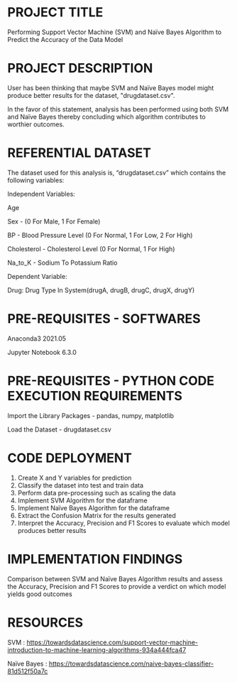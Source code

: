 # PROJECT TITLE

Performing Support Vector Machine (SVM) and Naïve Bayes Algorithm to Predict the Accuracy of the Data Model

# PROJECT DESCRIPTION

User has been thinking that maybe SVM and Naïve Bayes model might produce better results for the dataset, "drugdataset.csv". 

In the favor of this statement, analysis has been performed using both SVM and Naïve Bayes thereby concluding which algorithm contributes to worthier outcomes.

# REFERENTIAL DATASET

The dataset used for this analysis is, “drugdataset.csv” which contains the following variables:


Independent Variables:

Age

Sex - (0 For Male, 1 For Female)

BP - Blood Pressure Level (0 For Normal, 1 For Low, 2 For High)

Cholesterol - Cholesterol Level (0 For Normal, 1 For High)

Na_to_K - Sodium To Potassium Ratio


Dependent Variable:

Drug: Drug Type In System(drugA, drugB, drugC, drugX, drugY)

# PRE-REQUISITES - SOFTWARES

Anaconda3 2021.05

Jupyter Notebook 6.3.0

# PRE-REQUISITES - PYTHON CODE EXECUTION REQUIREMENTS

Import the Library Packages - pandas, numpy, matplotlib

Load the Dataset - drugdataset.csv

# CODE DEPLOYMENT

1) Create X and Y variables for prediction
2) Classify the dataset into test and train data
3) Perform data pre-processing such as scaling the data
4) Implement SVM Algorithm for the dataframe
5) Implement Naïve Bayes Algorithm for the dataframe
6) Extract the Confusion Matrix for the results generated
7) Interpret the Accuracy, Precision and F1 Scores to evaluate which model produces better results

# IMPLEMENTATION FINDINGS

Comparison between SVM and Naïve Bayes Algorithm results and assess the Accuracy, Precision and F1 Scores to provide a verdict on which model yields good outcomes

# RESOURCES

SVM : https://towardsdatascience.com/support-vector-machine-introduction-to-machine-learning-algorithms-934a444fca47

Naïve Bayes : https://towardsdatascience.com/naive-bayes-classifier-81d512f50a7c

